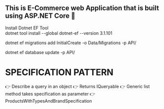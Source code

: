 ## This is E-Commerce web Application that is built using ASP.NET Core 🤙

Install Dotnet EF Tool <br>
dotnet tool install --global dotnet-ef --version 3.1.101<br>

dotnet ef migrations add InitialCreate -o Data/Migrations -p API/ <br>

 dotnet ef database update -p API/ <br>
 
 
 # SPECIFICATION PATTERN
 👉 Describe a query in an object
 👉 Returns IQueryable<T> 
 👉 Generic list method takes specification as parameter
    👉 ProductsWithTypesAndBrandSpecification
 
 
